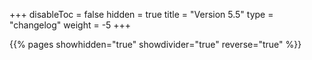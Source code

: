 +++
disableToc = false
hidden = true
title = "Version 5.5"
type = "changelog"
weight = -5
+++

{{% pages showhidden="true" showdivider="true" reverse="true" %}}
